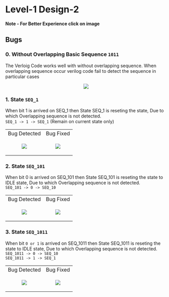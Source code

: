 # Level-1 Design-2

**Note - For Better Experience click on image**

## Bugs

### 0. Without Overlapping Basic Sequence ```1011```
The Verloig Code works well with without overlapping sequence. When overlapping sequence occur verilog code fail to detect the sequence in particular cases

<p align="center">
<img src="https://user-images.githubusercontent.com/66154908/182136103-f3f4e4ef-796d-4bc1-a733-22645d9c55fe.png"/>
</p>

### 1. State ```SEQ_1```
When bit 1 is arrived on SEQ_1 then State SEQ_1 is reseting the state, Due to which Overlapping sequence is not detected. <br>
```SEQ_1 -> 1 -> SEQ_1``` (Remain on current state only)

| | |
| :--: | :--: |
| Bug Detected | Bug Fixed |
| <p align="center"> <img src="https://user-images.githubusercontent.com/66154908/182137351-84f1f655-8535-4554-a88f-37ec04a2a267.png" /> | <p align="center"> <img src="https://user-images.githubusercontent.com/66154908/182137633-08480f12-bcab-4c51-b35d-8c14ead998ba.png"/> | 
 
 ### 2. State ```SEQ_101```
When bit 0 is arrived on SEQ_101 then State SEQ_101 is reseting the state to IDLE state, Due to which Overlapping sequence is not detected. <br>
```SEQ_101 -> 0 -> SEQ_10```

| | |
| :--: | :--: |
| Bug Detected | Bug Fixed |
| <p align="center"> <img src="https://user-images.githubusercontent.com/66154908/182139492-8d2c21e3-b208-4537-b666-46b359964b79.png" /> | <p align="center"> <img src="https://user-images.githubusercontent.com/66154908/182139974-fd3fc7dd-1268-4e55-9886-38cb89a2dde0.png"/> | 
 
 ### 3. State ```SEQ_1011```
When bit ```0 or 1``` is arrived on SEQ_1011 then State SEQ_1011 is reseting the state to IDLE state, Due to which Overlapping sequence is not detected. <br>
```SEQ_1011 -> 0 -> SEQ_10``` <br>
```SEQ_1011 -> 1 -> SEQ_1```

| | |
| :--: | :--: |
| Bug Detected | Bug Fixed |
| <p align="center"> <img src="https://user-images.githubusercontent.com/66154908/182141577-5fc73aa4-eaa9-40a8-933c-398d0027d01e.png" /> | <p align="center"> <img src="https://user-images.githubusercontent.com/66154908/182140878-17120344-1a32-4d3f-8760-783bb9be6e5c.png"/> | 
 
